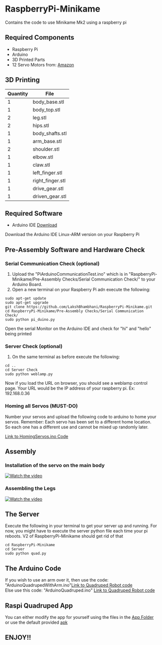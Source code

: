 # RaspberryPi-Minikame
Contains the code to use Minikame Mk2 using a raspberry pi

## Required Components

* Raspberry Pi
* Arduino
* 3D Printed Parts
* 12 Servo Motors from: [Amazon](https://www.amazon.com/Micro-Helicopter-Airplane-Remote-Control/dp/B072V529YD/ref=sr_1_1?keywords=servo+mototrs&qid=1551854557&s=gateway&sr=8-1-spell)

## 3D Printing

| Quantity      | File           
| ------------- | ----------------- 
| 1             | body_base.stl    
| 1             | body_top.stl        
| 2             | leg.stl      
| 2             | hips.stl      
| 1             | body_shafts.stl     
| 1             | arm_base.stl         
| 2             | shoulder.stl             
| 1             | elbow.stl        
| 1             | claw.stl      
| 1             | left_finger.stl         
| 1             | right_finger.stl        
| 1             | drive_gear.stl
| 1             | driven_gear.stl 

## Required Software

* Arduino IDE [Download](https://www.arduino.cc/en/Main/Software) 

Download the Arduino IDE Linux-ARM version on your Raspberry Pi

## Pre-Assembly Software and Hardware Check

### Serial Communication Check (optional)
1) Upload the "PiArduinoCommunicationTest.ino" which is in "RaspberryPi-Minikame/Pre-Assembly Checks/Serial Communication Check/" to your Arduino Board.
2) Open a new terminal on your Raspberry Pi adn execute the following:

```
sudo apt-get update 
sudo apt-get upgrade
git clone https://github.com/LakshBhambhani/RaspberryPi-Minikame.git
cd RaspberryPi-Minikame/Pre-Assembly Checks/Serial Communication Check/
sudo python pi_duino.py
```
Open the serial Monitor on the Arduino IDE and check for "hi" and "hello" being printed

### Server Check (optional)

1) On the same terminal as before execute the following:

```
cd ..
cd Server Check
sudo python weblamp.py
```

Now if you load the URL on browser, you should see a weblamp control page. Your URL would be the IP address of your raspberry pi. Ex: 192.168.0.36

### Homing all Servos (MUST-DO)

Number your servos and upload the following code to arduino to home your servos. Remember: Each servo has been set to a different home location. So each one has a different use and cannot be mixed up randomly later.

[Link to HomingServos.ino Code](https://github.com/LakshBhambhani/RaspberryPi-Minikame/blob/master/Pre-Assembly%20Checks/Homing%20Servos/HomeAllServos/HomeAllServos.ino)

## Assembly

### Installation of the servo on the main body

[![Watch the video](https://img.youtube.com/vi/v9tS9FaurnM/maxresdefault.jpg)](https://www.youtube.com/watch?v=v9tS9FaurnM)

### Assembling the Legs

[![Watch the video](https://img.youtube.com/vi/hzCD1UVM7dc/maxresdefault.jpg)](https://www.youtube.com/watch?v=hzCD1UVM7dc)

## The Server

Execute the following in your terminal to get your server up and running. For now, you might have to execute the server python file each time your pi reboots. V2 of RaspberryPi-Minikame should get rid of that

```
cd RaspberryPi-Minikame
cd Server
sudo python quad.py
```

## The Arduino Code

If you wish to use an arm over it, then use the code: "ArduinoQuadrupedWithArm.ino"[Link to Quadruped Robot code](https://github.com/LakshBhambhani/RaspberryPi-Minikame/blob/master/ArduinoQuadruped/ArduinoQuadrupedWithArm.ino)
<br>Else use this code: "ArduinoQuadruped.ino" [Link to Quadruped Robot code](https://github.com/LakshBhambhani/RaspberryPi-Minikame/blob/master/ArduinoQuadruped/ArduinoQuadruped.ino)

## Raspi Quadruped App

You can either modify the app for yourself using the files in the [App Folder](https://github.com/LakshBhambhani/RaspberryPi-Minikame/tree/master/App/Android/RaspiQuadruped) or use the default provided [apk](https://github.com/LakshBhambhani/RaspberryPi-Minikame/blob/master/App/Android/RaspiQuadruped.apk)

## ENJOY!! 
